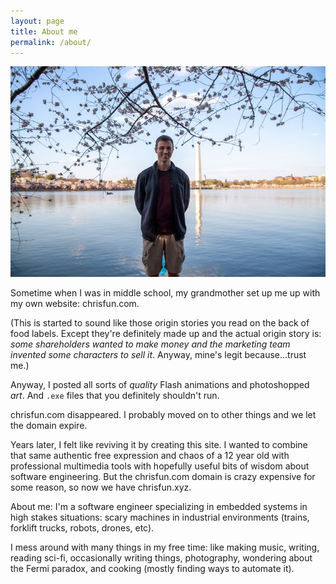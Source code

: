 ```yaml
---
layout: page
title: About me
permalink: /about/
---
```


![me](/assets/me.jpg)

Sometime when I was in middle school, my grandmother set up me up with my own website: chrisfun.com. 

(This is started to sound like those origin stories you read on the back of food labels. 
Except they're definitely made up and the actual origin story is: *some shareholders wanted to make money and the marketing team invented some characters to sell it*. 
Anyway, mine's legit because...trust me.)

Anyway, I posted all sorts of *quality* Flash animations and photoshopped *art*. And `.exe` files that you definitely shouldn't run.

chrisfun.com disappeared. I probably moved on to other things and we let the domain expire. 

Years later, I felt like reviving it by creating this site. I wanted to combine that same authentic free expression and chaos of a 12 year old with professional multimedia tools with hopefully useful bits of wisdom about software engineering. But the chrisfun.com domain is crazy expensive for some reason, so now we have chrisfun.xyz. 

About me: I'm a software engineer specializing in embedded systems in high stakes situations: scary machines in industrial environments (trains, forklift trucks, robots, drones, etc). 

I mess around with many things in my free time: like making music, writing, reading sci-fi, occasionally writing things, photography, wondering about the Fermi paradox, and cooking (mostly finding ways to automate it). 
